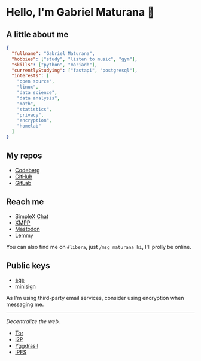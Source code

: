 # Hello, I'm Gabriel Maturana 👋

## A little about me

```json
{
  "fullname": "Gabriel Maturana", 
  "hobbies": ["study", "listen to music", "gym"],
  "skills": ["python", "mariadb"],
  "currentlyStudying": ["fastapi", "postgresql"],
  "interests": [
    "open source",
    "linux",
    "data science",
    "data analysis",
    "math",
    "statistics",
    "privacy",
    "encryption",
    "homelab"
  ]
}
```

## My repos

- [Codeberg](https://codeberg.org/imMaturana)
- [GitHub](https://github.com/imMaturana)
- [GitLab](https://gitlab.com/imMaturana)

## Reach me

- [SimpleX Chat](https://simplex.chat/contact#/?v=1-4&smp=smp%3A%2F%2FZKe4uxF4Z_aLJJOEsC-Y6hSkXgQS5-oc442JQGkyP8M%3D%40smp17.simplex.im%2FGc4D9UhHY5wwdzv-32obKoce4MQlpxeP%23%2F%3Fv%3D1-2%26dh%3DMCowBQYDK2VuAyEA_biKYlPCLc8-kxnC2bv-y34oXG6uUgy0yHkgyUy6vjg%253D%26srv%3Dogtwfxyi3h2h5weftjjpjmxclhb5ugufa5rcyrmg7j4xlch7qsr5nuqd.onion)
- [XMPP](xmpp:maturana@conversations.im?omemo-sid-682227059=0916e6f80cbdfb38adc4a04eb16eb0ce92014850eb476f1fd69c3ce1199e4a47)
- [Mastodon](https://bolha.us/@maturana)
- [Lemmy](https://lemmy.ml/u/maturana)

You can also find me on `#libera`, just `/msg maturana hi`, I'll prolly be online.

## Public keys

- [age](https://codeberg.org/imMaturana/public-keys/raw/branch/master/age-pubkey.txt)
- [minisign](https://codeberg.org/imMaturana/public-keys/raw/branch/master/minisign.pub)

As I'm using third-party email services, consider using encryption when messaging me.

---

_Decentralize the web._

- [Tor](https://torproject.org)
- [I2P](https://geti2p.net)
- [Yggdrasil](https://yggdrasil-network.github.io)
- [IPFS](https://ipfs.tech)
